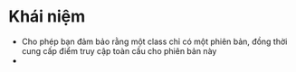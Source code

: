 
# Khái niệm

- Cho phép bạn đảm bảo rằng một class chỉ có một phiên bản, đồng thời cung cấp điểm truy cập toàn cầu cho phiên bản này
- 